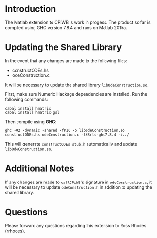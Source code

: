 # Introduction #
The Matlab extension to CPiWB is work in progess. The product so far is compiled using GHC version 7.8.4 and runs on Matlab 2015a.

# Updating the Shared Library #
In the event that any changes are made to the following files:

* constructODEs.hs
* odeConstruction.c

It will be necessary to update the shared library `libOdeConstruction.so`.

First, make sure Numeric Hackage dependencies are installed. Run the following commands:

```
cabal install hmatrix
cabal install hmatrix-gsl
```

Then compile using **GHC**:

```
ghc -O2 -dynamic -shared -fPIC -o libOdeConstruction.so constructODEs.hs odeConstruction.c -lHSrts-ghc7.8.4 -i../
```

This will generate `constructODEs_stub.h` automatically and update `libOdeConstruction.so`.

# Additional Notes #
If any changes are made to `callCPiWB`'s signature in `odeConstruction.c`, it will be necessary to update `odeConstruction.h` in addition to updating the shared library.

# Questions #
Please forward any questions regarding this extension to Ross Rhodes (rrhodes).
